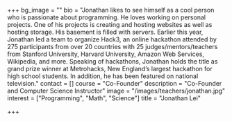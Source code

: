 +++
bg_image = ""
bio = "Jonathan likes to see himself as a cool person who is passionate about programming. He loves working on personal projects. One of his projects is creating and hosting websites as well as hosting storage. His basement is filled with servers. Earlier this year, Jonathan led a team to organize Hack3, an online hackathon attended by 275 participants from over 20 countries with 25 judges/mentors/teachers from Stanford University, Harvard University, Amazon Web Services, Wikipedia, and more. Speaking of hackathons, Jonathan holds the title as grand prize winner at Metrohacks, New England’s largest hackathon for high school students. In addition, he has been featured on national television."
contact = []
course = "Co-Founder"
description = "Co-Founder and Computer Science Instructor"
image = "/images/teachers/jonathan.jpg"
interest = ["Programming", "Math", "Science"]
title = "Jonathan Lei"

+++

